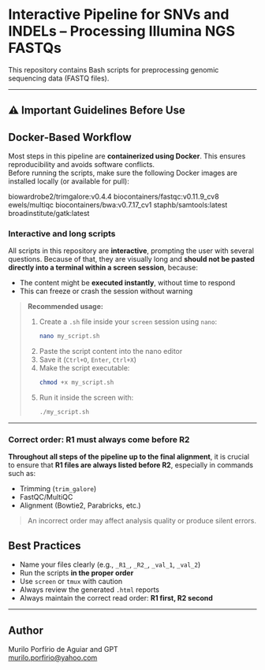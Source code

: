 #  Interactive Pipeline for SNVs and INDELs – Processing Illumina NGS FASTQs

This repository contains Bash scripts for preprocessing genomic sequencing data (FASTQ files).

---

## ⚠️ Important Guidelines Before Use

## Docker-Based Workflow

Most steps in this pipeline are **containerized using Docker**. This ensures reproducibility and avoids software conflicts.  
Before running the scripts, make sure the following Docker images are installed locally (or available for pull):

biowardrobe2/trimgalore:v0.4.4
biocontainers/fastqc:v0.11.9_cv8
ewels/multiqc
biocontainers/bwa:v0.7.17_cv1
staphb/samtools:latest
broadinstitute/gatk:latest

### Interactive and long scripts

All scripts in this repository are **interactive**, prompting the user with several questions. Because of that, they are visually long and **should not be pasted directly into a terminal within a screen session**, because:

- The content might be **executed instantly**, without time to respond
- This can freeze or crash the session without warning

> **Recommended usage:**
> 1. Create a `.sh` file inside your `screen` session using `nano`:
>    ```bash
>    nano my_script.sh
>    ```
> 2. Paste the script content into the nano editor
> 3. Save it (`Ctrl+O`, `Enter`, `Ctrl+X`)
> 4. Make the script executable:
>    ```bash
>    chmod +x my_script.sh
>    ```
> 5. Run it inside the screen with:
>    ```bash
>    ./my_script.sh
>    ```

---

### Correct order: R1 must always come before R2

**Throughout all steps of the pipeline up to the final alignment**, it is crucial to ensure that **R1 files are always listed before R2**, especially in commands such as:

- Trimming (`trim_galore`)
- FastQC/MultiQC
- Alignment (Bowtie2, Parabricks, etc.)

> An incorrect order may affect analysis quality or produce silent errors.

## Best Practices

- Name your files clearly (e.g., `_R1_`, `_R2_`, `_val_1`, `_val_2`)
- Run the scripts **in the proper order**
- Use `screen` or `tmux` with caution
- Always review the generated `.html` reports
- Always maintain the correct read order: **R1 first, R2 second**

---

## Author
Murilo Porfírio de Aguiar and GPT  
murilo.porfirio@yahoo.com
